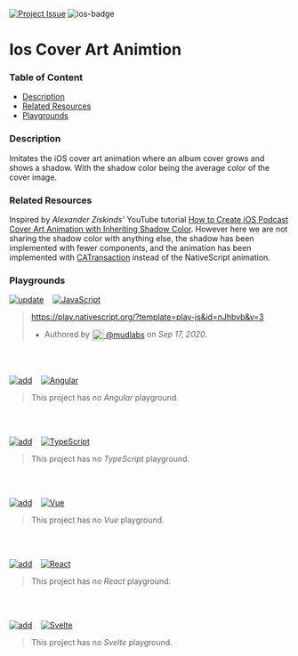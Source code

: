 [javascript-badge]: https://img.shields.io/badge/JavaScript-%E2%9C%93-F7DF1E.svg?style=for-the-badge&logo=JavaScript&logoColor=F7DF1E&labelColor=000000
[typescript-badge]: https://img.shields.io/badge/TypeScript-%E2%9C%93-007ACC.svg?style=for-the-badge&logo=TypeScript&logoColor=007ACC&labelColor=000000
[angular-badge]: https://img.shields.io/badge/Angular-%E2%9C%93-DD0031.svg?style=for-the-badge&logo=Angular&logoColor=DD0031&labelColor=000000
[vue-badge]: https://img.shields.io/badge/Vue.js-%E2%9C%93-4FC08D.svg?style=for-the-badge&logo=Vue.js&logoColor=4FC08D&labelColor=000000
[react-badge]: https://img.shields.io/badge/React-%E2%9C%93-33d8ff.svg?style=for-the-badge&logo=React&logoColor=33d8ff&labelColor=000000
[svelte-badge]: https://img.shields.io/badge/Svelte-%E2%9C%93-f93e02.svg?style=for-the-badge&logo=Svelte&logoColor=f93e02&labelColor=000000

[ios-badge]: https://img.shields.io/badge/ios-%E2%9C%93-e6e8eb.svg?style=for-the-badge&logo=apple&logoColor=white&labelColor=000000
[android-badge]: https://img.shields.io/badge/android-%E2%9C%93-e6e8eb.svg?style=for-the-badge&logo=android&logoColor=white&labelColor=000000
[ios-badge--simple]: https://img.shields.io/badge/ios-000000.svg?style=for-the-badge&logo=apple&logoColor=white
[android-badge--simple]: https://img.shields.io/badge/android-000000.svg?style=for-the-badge&logo=android&logoColor=white

[update-badge]: https://img.shields.io/badge/UPDATE-0ea2f1.svg?style=for-the-badge&labelColor=fafbfc
[add-badge]: https://img.shields.io/badge/Add-0ea2f1.svg?style=for-the-badge&labelColor=fafbfc

[issue-badge]: https://img.shields.io/badge/Project-%2351-0ea2f1.svg?style=for-the-badge&labelColor=000000


<!-- Project badges -->
[![Project Issue][issue-badge]](https://github.com/mudlabs/hello-word-javascript-action/issues/51)
![ios-badge]



<!-- Project title -->
# Ios Cover Art Animtion


### Table of Content
  - [Description](#description)
  - [Related Resources](#related-resources)
  - [Playgrounds](#playgrounds)


<!-- Project description -->
### Description
Imitates the iOS cover art animation where an album cover grows and shows a shadow. With the shadow color being the average color of the cover image.


<!-- 
Reference any related resources here. These could include;
 * Existing video or blog tutorials that create the same project, or inspired it.
 * A live website or app using the behaviour, style, etc.., the app is trying to replicate.
 * Or perhaps a design from somewhere like dribbble.com inspired the project.
-->
### Related Resources
Inspired by _Alexander Ziskinds'_ YouTube tutorial [How to Create iOS Podcast Cover Art Animation with Inheriting Shadow Color](https://youtu.be/CVZDURL8HWs). However here we are not sharing the shadow color with anything else, the shadow has been implemented with fewer components, and the animation has been implemented with [CATransaction](https://developer.apple.com/documentation/quartzcore/catransaction) instead of the NativeScript animation.


<!-- Playgrounds -->
### Playgrounds

[![update][update-badge]](https://github.com/mudlabs/NativeScript-Play-Pit/issues/new/?template=issue_2_update.md)
&nbsp;&nbsp;
[![JavaScript][javascript-badge]](https://play.nativescript.org/?template=play-js&id=nJhbvb&v=3)


> https://play.nativescript.org/?template=play-js&id=nJhbvb&v=3
> - Authored by [<img src="https://avatars3.githubusercontent.com/u/32623552?s=60&v=4" width="21" align="center"/> @mudlabs](https://github.com/mudlabs) on _Sep 17, 2020_.
> 
<br/>
<br/>


[![add][add-badge]](https://github.com/mudlabs/NativeScript-Play-Pit/issues/new/?template=issue_3_add.md)
&nbsp;&nbsp;
[![Angular][angular-badge]]()


> This project has no _Angular_ playground.
> 
> 
<br/>
<br/>


[![add][add-badge]](https://github.com/mudlabs/NativeScript-Play-Pit/issues/new/?template=issue_3_add.md)
&nbsp;&nbsp;
[![TypeScript][typescript-badge]]()


> This project has no _TypeScript_ playground.
> 
> 
<br/>
<br/>


[![add][add-badge]](https://github.com/mudlabs/NativeScript-Play-Pit/issues/new/?template=issue_3_add.md)
&nbsp;&nbsp;
[![Vue][vue-badge]]()


> This project has no _Vue_ playground.
> 
> 
<br/>
<br/>


[![add][add-badge]](https://github.com/mudlabs/NativeScript-Play-Pit/issues/new/?template=issue_3_add.md)
&nbsp;&nbsp;
[![React][react-badge]]()


> This project has no _React_ playground.
> 
> 
<br/>
<br/>


[![add][add-badge]](https://github.com/mudlabs/NativeScript-Play-Pit/issues/new/?template=issue_3_add.md)
&nbsp;&nbsp;
[![Svelte][svelte-badge]]()


> This project has no _Svelte_ playground.
> 
> 
<br/>
<br/>

